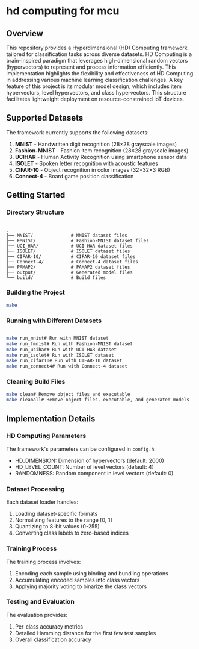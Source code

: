 # hd computing for mcu

## Overview

This repository provides a Hyperdimensional (HD) Computing framework tailored for classification tasks across diverse datasets. HD Computing is a brain-inspired paradigm that leverages high-dimensional random vectors (hypervectors) to represent and process information efficiently. This implementation highlights the flexibility and effectiveness of HD Computing in addressing various machine learning classification challenges. A key feature of this project is its modular model design, which includes item hypervectors, level hypervectors, and class hypervectors. This structure facilitates lightweight deployment on resource-constrained IoT devices.

## Supported Datasets

The framework currently supports the following datasets:

1. **MNIST** - Handwritten digit recognition (28×28 grayscale images)
2. **Fashion-MNIST** - Fashion item recognition (28×28 grayscale images)
3. **UCIHAR** - Human Activity Recognition using smartphone sensor data
4. **ISOLET** - Spoken letter recognition with acoustic features
5. **CIFAR-10** - Object recognition in color images (32×32×3 RGB)
6. **Connect-4** - Board game position classification

## Getting Started

### Directory Structure

```

.
├── MNIST/              # MNIST dataset files
├── FMNIST/             # Fashion-MNIST dataset files
├── UCI_HAR/            # UCI HAR dataset files
├── ISOLET/             # ISOLET dataset files
├── CIFAR-10/           # CIFAR-10 dataset files
├── Connect-4/          # Connect-4 dataset files
├── PAMAP2/             # PAMAP2 dataset files
├── output/             # Generated model files
└── build/              # Build files

```

### Building the Project

```bash
make
```

### Running with Different Datasets

```bash

make run_mnist# Run with MNIST dataset
make run_fmnist# Run with Fashion-MNIST dataset
make run_ucihar# Run with UCI HAR dataset
make run_isolet# Run with ISOLET dataset
make run_cifar10# Run with CIFAR-10 dataset
make run_connect4# Run with Connect-4 dataset
```

### Cleaning Build Files

```bash
make clean# Remove object files and executable
make cleanall# Remove object files, executable, and generated models
```

## Implementation Details

### HD Computing Parameters

The framework's parameters can be configured in `config.h`:

- HD_DIMENSION: Dimension of hypervectors (default: 2000)
- HD_LEVEL_COUNT: Number of level vectors (default: 4)
- RANDOMNESS: Random component in level vectors (default: 0)

### Dataset Processing

Each dataset loader handles:

1. Loading dataset-specific formats
2. Normalizing features to the range [0, 1]
3. Quantizing to 8-bit values (0-255)
4. Converting class labels to zero-based indices

### Training Process

The training process involves:

1. Encoding each sample using binding and bundling operations
2. Accumulating encoded samples into class vectors
3. Applying majority voting to binarize the class vectors

### Testing and Evaluation

The evaluation provides:

1. Per-class accuracy metrics
2. Detailed Hamming distance for the first few test samples
3. Overall classification accuracy

